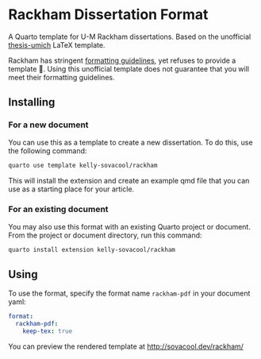 # Rackham Dissertation Format

A Quarto template for U-M Rackham dissertations. 
Based on the unofficial [thesis-umich](https://github.com/umangv/thesis-umich) LaTeX template.

Rackham has stringent [formatting guidelines](https://rackham.umich.edu/navigating-your-degree/formatting-guidelines/), 
yet refuses to provide a template 🧐.
Using this unofficial template does not guarantee that you will meet their 
formatting guidelines.

## Installing

### For a new document

You can use this as a template to create a new dissertation. 
To do this, use the following command:

```bash
quarto use template kelly-sovacool/rackham
```

This will install the extension and create an example qmd file that you can use as a starting place for your article.

### For an existing document

You may also use this format with an existing Quarto project or document.
From the project or document directory, run this command:

```bash
quarto install extension kelly-sovacool/rackham
```

## Using

To use the format, specify the format name `rackham-pdf` in your document yaml:

```yaml
format:
  rackham-pdf:
    keep-tex: true
```

You can preview the rendered template at <http://sovacool.dev/rackham/>

<!--
## Format Options

*TODO*: If your format has options that can be set via document metadata, describe them.

## Example

Here is the source code for a minimal sample document: [template.qmd](template.qmd).
-->
